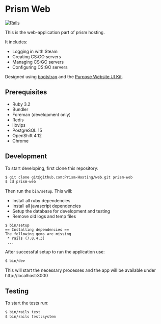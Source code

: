 # Prism Web

[![Rails](https://github.com/Prism-Hosting/web/actions/workflows/rails.yml/badge.svg)](https://github.com/Prism-Hosting/web/actions/workflows/rails.yml)

This is the web-application part of prism hosting.

It includes:
- Logging in with Steam
- Creating CS:GO servers
- Managing CS:GO servers
- Configuring CS:GO servers

Designed using [bootstrap](https://getbootstrap.com/) and the [Purpose Website UI Kit](https://themes.getbootstrap.com/product/purpose-website-ui-kit/).


## Prerequisites

- Ruby 3.2
- Bundler
- Foreman (development only)
- Redis
- libvips
- PostgreSQL 15
- OpenShift 4.12
- Chrome

## Development

To start developing, first clone this repository:

```bash
$ git clone git@github.com:Prism-Hosting/web.git prism-web
$ cd prism-web
```

Then run the `bin/setup`. This will:

- Install all ruby dependencies
- Install all javascript dependencies
- Setup the database for development and testing
- Remove old logs and temp files

```
$ bin/setup
== Installing dependencies ==
The following gems are missing
 * rails (7.0.4.3)
 ...
```

After successful setup to run the application use:

```bash
$ bin/dev
```

This will start the necessary processes and the app will be available under http://localhost:3000

## Testing

To start the tests run:

```bash
$ bin/rails test
$ bin/rails test:system
```
